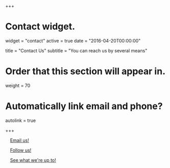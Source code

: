 +++
# Contact widget.
widget = "contact"
active = true
date = "2016-04-20T00:00:00"

title = "Contact Us"
subtitle = "You can reach us by several means"

# Order that this section will appear in.
weight = 70

# Automatically link email and phone?
autolink = true

+++

<i class="fa fa-2x fa-slack" style = "margin:0 15px 5px 0;"></i>
<a href = "mailto:openplantpathology@gmail.com">Email us!</a>

<i class="fa fa-2x fa-twitter-square" style = "margin:0 15px 5px 0"></i>
[Follow us!](https://twitter.com/OpenPlantPath)  

<i class="fa fa-2x fa-github" style = "margin:0 15px 5px 0"></i>
[See what we're up to!](https://github.com/openplantpathology)  
